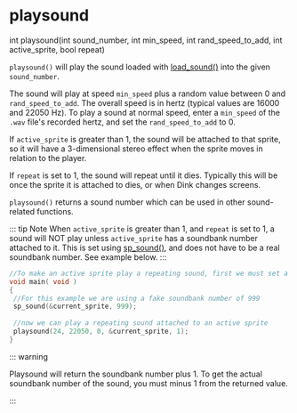 # playsound

<Prototype small>int playsound(int sound_number, int min_speed, int rand_speed_to_add, int active_sprite, bool repeat)</Prototype>

`playsound()` will play the sound loaded with [load_sound()](./load-sound.md) into the given `sound_number`.

The sound will play at speed `min_speed` plus a random value between 0 and `rand_speed_to_add`. The overall speed is in hertz (typical values are 16000 and 22050 Hz). To play a sound at normal speed, enter a `min_speed` of the `.wav` file's recorded hertz, and set the `rand_speed_to_add` to 0.

If `active_sprite` is greater than 1, the sound will be attached to that sprite, so it will have a 3-dimensional stereo effect when the sprite moves in relation to the player.

If `repeat` is set to 1, the sound will repeat until it dies. Typically this will be once the sprite it is attached to dies, or when Dink changes screens.

`playsound()` returns a sound number which can be used in other sound-related functions.

::: tip Note
When `active_sprite` is greater than 1, and `repeat` is set to 1, a sound will NOT play unless `active_sprite` has a soundbank number attached to it. This is set using [sp_sound()](./sp-sound.md), and does not have to be a real soundbank number.
See example below.
:::

```c
//To make an active sprite play a repeating sound, first we must set a soundbank number
void main( void )
{
 //For this example we are using a fake soundbank number of 999
 sp_sound(&current_sprite, 999);
 
 //now we can play a repeating sound attached to an active sprite
 playsound(24, 22050, 0, &current_sprite, 1);
}
```

::: warning
<VersionInfo freedink="109.6">

Playsound will return the soundbank number plus 1. To get the actual soundbank number of the sound, you must minus 1 from the returned value.

</VersionInfo>
:::